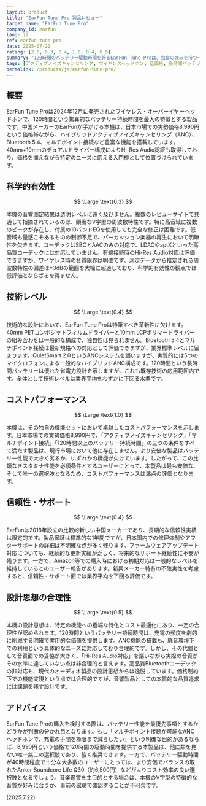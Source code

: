 ```yaml
---
layout: product
title: "EarFun Tune Pro 製品レビュー"
target_name: "EarFun Tune Pro"
company_id: earfun
lang: ja
ref: earfun-tune-pro
date: 2025-07-22
rating: [2.6, 0.3, 0.4, 1.0, 0.4, 0.5]
summary: "120時間のバッテリー駆動時間を誇るEarFun Tune Proは、独自の強みを持つ一方で、音質面では大きな妥協が必要な製品です。"
tags: [アクティブノイズキャンセリング, ワイヤレスヘッドホン, 低価格, 長時間バッテリー]
permalink: /products/ja/earfun-tune-pro/
---
```

## 概要

EarFun Tune Proは2024年12月に発売されたワイヤレス・オーバーイヤーヘッドホンで、120時間という驚異的なバッテリー持続時間を最大の特徴とする製品です。中国メーカーのEarFunが手がける本機は、日本市場での実勢価格8,990円という価格帯ながら、ハイブリッドアクティブノイズキャンセリング（ANC）、Bluetooth 5.4、マルチポイント接続など豊富な機能を搭載しています。40mm+10mmのデュアルドライバー構成によりHi-Res Audio認証も取得しており、価格を抑えながら特定のニーズに応える入門機として位置づけられています。

## 科学的有効性

$$ \Large \text{0.3} $$

本機の音響測定結果は透明レベルに遠く及びません。複数のレビューサイトで共通して指摘されているのは、顕著なV字型の周波数特性です。特に高音域に複数のピークが存在し、付属の10バンドEQを使用しても完全な修正は困難です。低音域も量感こそあるものの制御不足で、パーカッション楽器の再生において明瞭性を欠きます。コーデックはSBCとAACのみの対応で、LDACやaptXといった高品質コーデックには対応していません。有線接続時のHi-Res Audio対応は評価できますが、ワイヤレス時の音質限界は明確です。測定データから推定される周波数特性の偏差は±3dBの範囲を大幅に超過しており、科学的有効性の観点では低評価とならざるを得ません。

## 技術レベル

$$ \Large \text{0.4} $$

技術的な設計において、EarFun Tune Proは特筆すべき革新性に欠けます。40mm PETコンポジットフィルムドライバーと10mm LCPポリマードライバーの組み合わせは一般的な構成で、独自性は見られません。Bluetooth 5.4とマルチポイント接続は最新規格への対応として評価できますが、業界標準レベルに留まります。QuietSmart 2.0というANCシステムを謳いますが、実質的には5つのマイクロフォンによる一般的なハイブリッドANC構成です。120時間という長時間バッテリーは優れた省電力設計を示しますが、これも既存技術の応用範囲内です。全体として技術レベルは業界平均をわずかに下回る水準です。

## コストパフォーマンス

$$ \Large \text{1.0} $$

本機は、その独自の機能セットにおいて卓越したコストパフォーマンスを示します。日本市場での実勢価格8,990円で、「アクティブノイズキャンセリング」「マルチポイント接続」「120時間以上のバッテリー持続時間」の三つの条件をすべて満たす製品は、現行市場において他に存在しません。より安価な製品はバッテリー性能で大きく劣るか、いずれかの機能が欠けています。したがって、この比類なきスタミナ性能を必須条件とするユーザーにとって、本製品は最も安価な、そして唯一の選択肢となるため、コストパフォーマンスは満点の評価となります。

## 信頼性・サポート

$$ \Large \text{0.4} $$

EarFunは2018年設立の比較的新しい中国メーカーであり、長期的な信頼性実績は限定的です。製品保証は標準的な1年間ですが、日本国内での修理体制やアフターサポートの詳細は不明確な点が多く残ります。ファームウェアアップデート対応についても、継続的な更新実績が乏しく、将来的なサポート継続性に不安が残ります。一方で、Amazon等での購入時における初期対応は一般的なレベルを維持しているとのユーザー報告があります。新興メーカー特有の不確実性を考慮すると、信頼性・サポート面では業界平均を下回る評価です。

## 設計思想の合理性

$$ \Large \text{0.5} $$

本機の設計思想は、特定の機能への極端な特化とコスト最適化にあり、一定の合理性が認められます。120時間というバッテリー持続時間は、充電の頻度を劇的に削減する明確で実用的な価値を提供します。ANC機能の搭載も、騒音環境下での利用という具体的なニーズに対応しており合理的です。しかし、その代償として音質面での妥協が大きく、「Hi-Res Audio対応」を謳いながら実際の音質がその水準に達していない点は非合理的と言えます。高品質Bluetoothコーデックの非対応も、現代のオーディオ製品の設計思想からは逸脱しています。価格制約下での機能実現という点では合理的ですが、音響製品としての本質的な品質追求には課題を残す設計です。

## アドバイス

EarFun Tune Proの購入を検討する際は、バッテリー性能を最優先事項とするかどうかが判断の分かれ目となります。もし「マルチポイント接続が可能なANCヘッドホンで、充電の手間を極限まで減らしたい」という明確な目的があるならば、8,990円という価格で120時間の駆動時間を提供する本製品は、他に類を見ない唯一無二の選択肢であり、強く推奨できます。一方で、バッテリー駆動時間が40時間程度で十分な大多数のユーザーにとっては、より安価でバランスの取れたAnker Soundcore Life Q30（約6,500円）などがよりコスト効率の良い選択肢となるでしょう。音楽鑑賞を主目的とする場合は、本機のV字型の特徴的な音質が好みに合うか、事前の試聴で確認することが不可欠です。

(2025.7.22)
